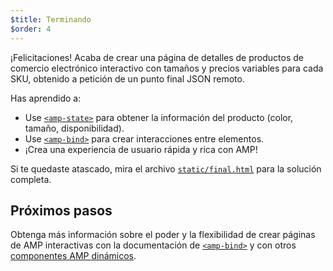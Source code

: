 ```yaml
---
$title: Terminando
$order: 4
---
```


¡Felicitaciones! Acaba de crear una página de detalles de productos de comercio electrónico interactivo con tamaños y precios variables para cada SKU, obtenido a petición de un punto final JSON remoto.

Has aprendido a:

- Use [`<amp-state>`](/docs/reference/components/amp-bind.html#state) para obtener la información del producto (color, tamaño, disponibilidad).
- Use [`<amp-bind>`](/docs/reference/components/amp-bind.html) para crear interacciones entre elementos.
- ¡Crea una experiencia de usuario rápida y rica con AMP!

Si te quedaste atascado, mira el archivo [`static/final.html`](https://github.com/googlecodelabs/advanced-interactivity-in-amp/blob/master/static/final.html) para la solución completa.


## Próximos pasos

Obtenga más información sobre el poder y la flexibilidad de crear páginas de AMP interactivas con la documentación de [`<amp-bind>`](https://www.ampproject.org/docs/reference/components/amp-bind.html) y con otros [componentes AMP dinámicos](https://www.ampproject.org/docs/reference/components#dynamic-content).
